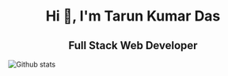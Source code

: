 # <div align="center">Hi 👋, I'm Tarun Kumar Das</div>
## <div align="center">Full Stack Web Developer</div>


<!--
**Tarun-Das-au8/Tarun-Das-au8** is a ✨ _special_ ✨ repository because its `README.md` (this file) appears on your GitHub profile.

- 🔭 I’m currently working on : Capstone Project
- 🌱 I’m currently learning : Advance JavaScript Concepts
-->


![Github stats](https://github-readme-stats.vercel.app/api?username=Tarun-Das-au8)
